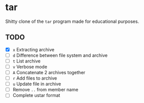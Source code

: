 # tar

Shitty clone of the `tar` program made for educational purposes.

## TODO

- [x] `x` Extracting archive
- [ ] `d` Difference between file system and archive
- [ ] `t` List archive
- [ ] `v` Verbose mode
- [ ] `A` Concatenate 2 archives together
- [ ] `r` Add files to archive
- [ ] `u` Update file in archive
- [ ] Remove `..` from member name
- [ ] Complete ustar format
